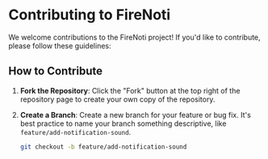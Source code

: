 # Contributing to FireNoti

We welcome contributions to the FireNoti project! If you'd like to contribute, please follow these guidelines:

## How to Contribute

1. **Fork the Repository**: Click the "Fork" button at the top right of the repository page to create your own copy of the repository.

2. **Create a Branch**: Create a new branch for your feature or bug fix. It's best practice to name your branch something descriptive, like `feature/add-notification-sound`.

   ```bash
   git checkout -b feature/add-notification-sound
